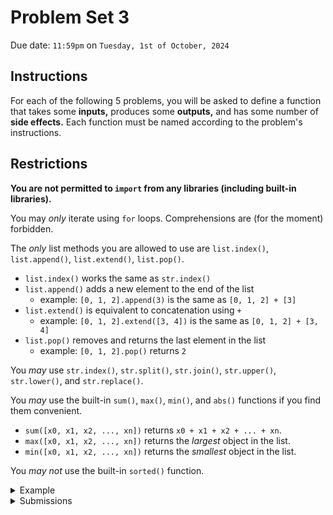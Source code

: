 # Problem Set 3

Due date: `11:59pm` on `Tuesday, 1st of October, 2024`

## Instructions

For each of the following 5 problems, you will be asked to define a function that takes some **inputs,** produces some **outputs,** and has some number of **side effects.**
Each function must be named according to the problem's instructions.

## Restrictions
**You are not permitted to `import` from any libraries (including built-in libraries).**

You may *only* iterate using `for` loops.
Comprehensions are (for the moment) forbidden.

The *only* list methods you are allowed to use are `list.index()`, `list.append()`, `list.extend()`, `list.pop()`.
- `list.index()` works the same as `str.index()`
- `list.append()` adds a new element to the end of the list
    - example: `[0, 1, 2].append(3)` is the same as `[0, 1, 2] + [3]`
- `list.extend()` is equivalent to concatenation using `+`
    - example: `[0, 1, 2].extend([3, 4])` is the same as `[0, 1, 2] + [3, 4]`
- `list.pop()` removes and returns the last element in the list
    - example: `[0, 1, 2].pop()` returns `2`

You *may* use `str.index()`, `str.split()`, `str.join()`, `str.upper()`, `str.lower()`, and `str.replace()`.

You *may* use the built-in `sum()`, `max()`, `min()`, and `abs()` functions if you find them convenient.
- `sum([x0, x1, x2, ..., xn])` returns `x0 + x1 + x2 + ... + xn`.
- `max([x0, x1, x2, ..., xn])` returns the *largest* object in the list.
- `min([x0, x1, x2, ..., xn])` returns the *smallest* object in the list.

You *may not* use the built-in `sorted()` function.

<details><summary>Example</summary>

### Example Problem
Suppose you are asked to define a function named `example` that takes two integer inputs, prints their sum to the terminal, and then returns twice that quantity plus `1`.
The instructions for that problem might look something like the following table.

| **Name:**         | `example`                                        |
| ----------------- | ------------------------------------------------ |
| **Inputs:**       | (`arg1: int`, `arg2: int`)                       |
| **Outputs:**      | (`int`)                                          |
| **Side Effects:** | Writes the sum of `arg1` and `arg2` to `stdout`. |
| **Restrictions:** | No `import`, `if`, `for`, `while` statements.    |

This format specifies that:

- the function you define *must* be named `example`.
- the function *requires* two arguments of `int` type (it doesn't matter what they are called).
- the function *returns* one output of `str` type (it doesn't matter what it is called).
- the function *prints* `arg1 + arg2` to `stdout`
- library imports, conditional statements, and iterating loops are prohibitted.

A valid solution might look something like the code below.

```
def example(x, y):
  z = x + y
  print(z)
  return 2*z + 1
```

</details>

<details><summary>Submissions</summary>

### Submitting Your Solution

Your solution should be either a Python file named `ps03_<netid>.py`.
For example, if your NetID is `jdoe3` then your file should be named either `ps03_jdoe3.py`.
Your file should be uploaded directly to Canvas under the assignment created for this problem set.

For the example above, a valid solution could be a file named `ps03_jdoe3.py` containing the following lines of code:
```
def example(x, y):
  z = x + y
  print(z)
  return 2*z + 1
```

</details>
